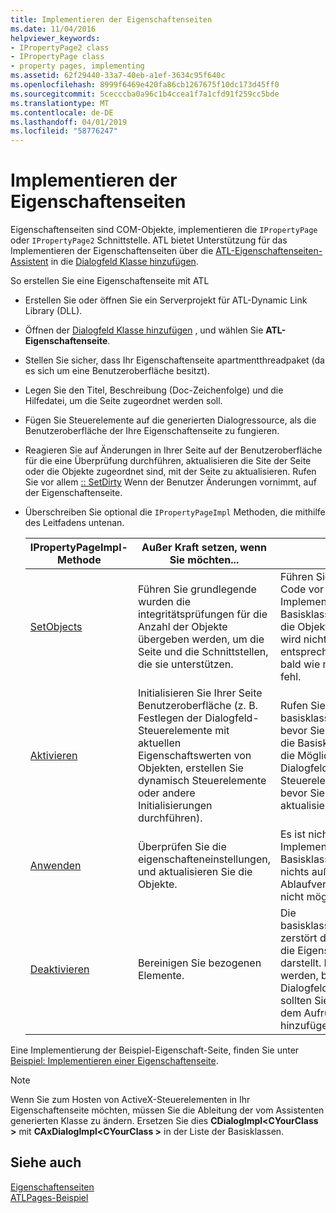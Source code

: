```yaml
---
title: Implementieren der Eigenschaftenseiten
ms.date: 11/04/2016
helpviewer_keywords:
- IPropertyPage2 class
- IPropertyPage class
- property pages, implementing
ms.assetid: 62f29440-33a7-40eb-a1ef-3634c95f640c
ms.openlocfilehash: 8999f6469e420fa86cb1267675f10dc173d45ff0
ms.sourcegitcommit: 5cecccba0a96c1b4ccea1f7a1cfd91f259cc5bde
ms.translationtype: MT
ms.contentlocale: de-DE
ms.lasthandoff: 04/01/2019
ms.locfileid: "58776247"
---
```

# <a name="implementing-property-pages"></a>Implementieren der Eigenschaftenseiten

Eigenschaftenseiten sind COM-Objekte, implementieren die `IPropertyPage` oder `IPropertyPage2` Schnittstelle. ATL bietet Unterstützung für das Implementieren der Eigenschaftenseiten über die [ATL-Eigenschaftenseiten-Assistent](../atl/reference/atl-property-page-wizard.md) in die [Dialogfeld Klasse hinzufügen](../ide/add-class-dialog-box.md).

So erstellen Sie eine Eigenschaftenseite mit ATL

- Erstellen Sie oder öffnen Sie ein Serverprojekt für ATL-Dynamic Link Library (DLL).

- Öffnen der [Dialogfeld Klasse hinzufügen](../ide/add-class-dialog-box.md) , und wählen Sie **ATL-Eigenschaftenseite**.

- Stellen Sie sicher, dass Ihr Eigenschaftenseite apartmentthreadpaket (da es sich um eine Benutzeroberfläche besitzt).

- Legen Sie den Titel, Beschreibung (Doc-Zeichenfolge) und die Hilfedatei, um die Seite zugeordnet werden soll.

- Fügen Sie Steuerelemente auf die generierten Dialogressource, als die Benutzeroberfläche der Ihre Eigenschaftenseite zu fungieren.

- Reagieren Sie auf Änderungen in Ihrer Seite auf der Benutzeroberfläche für die eine Überprüfung durchführen, aktualisieren die Site der Seite oder die Objekte zugeordnet sind, mit der Seite zu aktualisieren. Rufen Sie vor allem [:: SetDirty](../atl/reference/ipropertypageimpl-class.md#setdirty) Wenn der Benutzer Änderungen vornimmt, auf der Eigenschaftenseite.

- Überschreiben Sie optional die `IPropertyPageImpl` Methoden, die mithilfe des Leitfadens untenan.

   |IPropertyPageImpl-Methode|Außer Kraft setzen, wenn Sie möchten...|Hinweise|
   |------------------------------|----------------------------------|-----------|
   |[SetObjects](../atl/reference/ipropertypageimpl-class.md#setobjects)|Führen Sie grundlegende wurden die integritätsprüfungen für die Anzahl der Objekte übergeben werden, um die Seite und die Schnittstellen, die sie unterstützen.|Führen Sie Ihren eigenen Code vor der Implementierung der Basisklasse aufrufen. Wenn die Objekte, die festgelegt wird nicht Ihren Erwartungen entsprechen, sollten Sie so bald wie möglich der Aufruf fehl.|
   |[Aktivieren](../atl/reference/ipropertypageimpl-class.md#activate)|Initialisieren Sie Ihrer Seite Benutzeroberfläche (z. B. Festlegen der Dialogfeld-Steuerelemente mit aktuellen Eigenschaftswerten von Objekten, erstellen Sie dynamisch Steuerelemente oder andere Initialisierungen durchführen).|Rufen Sie die basisklassenimplementierung, bevor Sie Ihren Code, sodass die Basisklasse der Klasse hat die Möglichkeit, das Dialogfeld und alle Steuerelemente erstellen, bevor Sie versuchen, die sie aktualisieren.|
   |[Anwenden](../atl/reference/ipropertypageimpl-class.md#apply)|Überprüfen Sie die eigenschafteneinstellungen, und aktualisieren Sie die Objekte.|Es ist nicht erforderlich, die Implementierung der Basisklasse aufrufen, da nichts außer der Ablaufverfolgung des Aufrufs nicht möglich ist.|
   |[Deaktivieren](../atl/reference/ipropertypageimpl-class.md#deactivate)|Bereinigen Sie bezogenen Elemente.|Die basisklassenimplementierung zerstört das Dialogfeld, das die Eigenschaftenseite darstellt. Bei Bedarf bereinigt werden, bevor Sie das Dialogfeld zerstört wird, sollten Sie Ihren Code vor dem Aufruf der Basisklasse hinzufügen.|

Eine Implementierung der Beispiel-Eigenschaft-Seite, finden Sie unter [Beispiel: Implementieren einer Eigenschaftenseite](../atl/example-implementing-a-property-page.md).

> [!NOTE]
> Wenn Sie zum Hosten von ActiveX-Steuerelementen in Ihr Eigenschaftenseite möchten, müssen Sie die Ableitung der vom Assistenten generierten Klasse zu ändern. Ersetzen Sie dies **CDialogImpl\<CYourClass >** mit **CAxDialogImpl\<CYourClass >** in der Liste der Basisklassen.

## <a name="see-also"></a>Siehe auch

[Eigenschaftenseiten](../atl/atl-com-property-pages.md)<br/>
[ATLPages-Beispiel](../overview/visual-cpp-samples.md)
